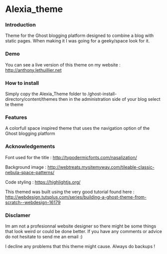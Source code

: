 # Alexia_theme

### Introduction
Theme for the Ghost blogging platform designed to combine a blog with static pages. When making it I was going for a geeky/space look for it.

### Demo
You can see a live version of this theme on my website : http://anthony.lethuillier.net

### How to install

Simply copy the Alexia_Theme folder to /ghost-install-directory/content/themes then in the administration side of your blog select te theme

### Features

A colorfull space inspired theme that uses the navigation option of the Ghost blogging platform

### Acknowledgements

Font used for the title : http://typodermicfonts.com/nasalization/

Background image : http://webtreats.mysitemyway.com/tileable-classic-nebula-space-patterns/

Code styling : https://highlightjs.org/

This themed was built using the very good tutorial found here : http://webdesign.tutsplus.com/series/building-a-ghost-theme-from-scratch--webdesign-16179

### Disclamer

Im am not a profesionnal website designer so there might be some things that look weird or could be done better. If you have any comments or advice do not hesitate to send me an email :)

I decline any problems that this theme might cause. Always do backups !
